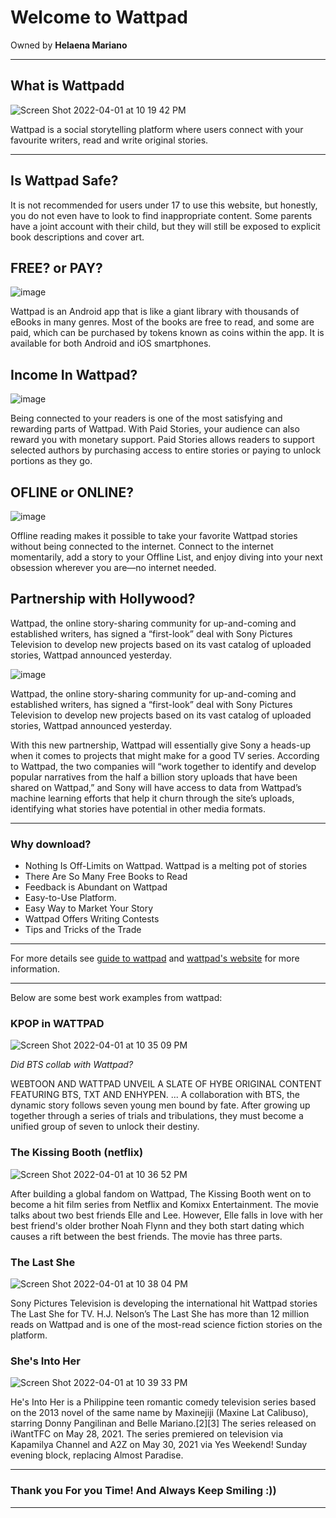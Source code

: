 # Welcome to Wattpad
Owned by **Helaena Mariano** 

---

## What is Wattpadd
![Screen Shot 2022-04-01 at 10 19 42 PM](https://user-images.githubusercontent.com/102720798/161282183-8c0435ee-7c8b-4b70-ae6c-e491d098710b.png)

Wattpad is a social storytelling platform where users connect with your favourite writers, read and write original stories.

---

## Is Wattpad Safe?

It is not recommended for users under 17 to use this website, but honestly, you do not even have to look to find inappropriate content. Some parents have a joint account with their child, but they will still be exposed to explicit book descriptions and cover art.


## FREE? or PAY?

![image](https://img.wattpad.com/da2d4974b7352fb3d85a783a1f715ebb80b97049/68747470733a2f2f73332e616d617a6f6e6177732e636f6d2f776174747061642d6d656469612d736572766963652f53746f7279496d6167652f6b41715070304932775a71776e413d3d2d3731363239353038372e313539333038613161343430386136333438323035353339373830362e706e67?s=fit&w=720&h=720)

Wattpad is an Android app that is like a giant library with thousands of eBooks in many genres. Most of the books are free to read, and some are paid, which can be purchased by tokens known as coins within the app. It is available for both Android and iOS smartphones.


## Income In Wattpad? 

![image](https://miro.medium.com/max/1200/1*vDzNeXygQJyW7mtAUFKHdA.jpeg) 

Being connected to your readers is one of the most satisfying and rewarding parts of Wattpad. With Paid Stories, your audience can also reward you with monetary support. Paid Stories allows readers to support selected authors by purchasing access to entire stories or paying to unlock portions as they go.

## OFLINE or ONLINE? 

![image](https://img.wattpad.com/a3b93dfcfbc8337d8abba73f89caaa203d218f0b/68747470733a2f2f73332e616d617a6f6e6177732e636f6d2f776174747061642d6d656469612d736572766963652f53746f7279496d6167652f57785561774e456450446a6667413d3d2d3738383030343836322e313563376339313334343336633466623434373232393333373839382e6a7067?s=fit&w=720&h=720)

Offline reading makes it possible to take your favorite Wattpad stories without being connected to the internet. Connect to the internet momentarily, add a story to your Offline List, and enjoy diving into your next obsession wherever you are—no internet needed.

## Partnership with Hollywood?
Wattpad, the online story-sharing community for up-and-coming and established writers, has signed a “first-look” deal with Sony Pictures Television to develop new projects based on its vast catalog of uploaded stories, Wattpad announced yesterday.

![image](https://deadline.com/wp-content/uploads/2019/04/wattpad-song-tv.jpg)

Wattpad, the online story-sharing community for up-and-coming and established writers, has signed a “first-look” deal with Sony Pictures Television to develop new projects based on its vast catalog of uploaded stories, Wattpad announced yesterday.

With this new partnership, Wattpad will essentially give Sony a heads-up when it comes to projects that might make for a good TV series. According to Wattpad, the two companies will “work together to identify and develop popular narratives from the half a billion story uploads that have been shared on Wattpad,” and Sony will have access to data from Wattpad’s machine learning efforts that help it churn through the site’s uploads, identifying what stories have potential in other media formats.

---

### Why download? 
- Nothing Is Off-Limits on Wattpad. Wattpad is a melting pot of stories
- There Are So Many Free Books to Read
- Feedback is Abundant on Wattpad
- Easy-to-Use Platform.
- Easy Way to Market Your Story
- Wattpad Offers Writing Contests
- Tips and Tricks of the Trade

---


For more details see [guide to wattpad](https://www.wattpad.com/story/9055762-wattpad-101-your-guide-to-the-world-of-wattpad) and [wattpad's website](https://www.google.com/url?sa=t&rct=j&q=&esrc=s&source=web&cd=&cad=rja&uact=8&ved=2ahUKEwjOoc7shvP2AhXBKqYKHYbMDfYQtecDKAB6BAghEAE&url=https%3A%2F%2Fwattpad.com%2F&usg=AOvVaw1duwBVr-PpeSH45C6HzINL) for more information. 

---

Below are some best work examples from wattpad: 

### KPOP in WATTPAD 
![Screen Shot 2022-04-01 at 10 35 09 PM](https://user-images.githubusercontent.com/102720798/161284979-ee971dcf-88fd-407f-9c1d-94d287f41aa3.png)

_Did BTS collab with Wattpad?_

WEBTOON AND WATTPAD UNVEIL A SLATE OF HYBE ORIGINAL CONTENT FEATURING BTS, TXT AND ENHYPEN. ... A collaboration with BTS, the dynamic story follows seven young men bound by fate. After growing up together through a series of trials and tribulations, they must become a unified group of seven to unlock their destiny.


### The Kissing Booth (netflix) 

![Screen Shot 2022-04-01 at 10 36 52 PM](https://user-images.githubusercontent.com/102720798/161285274-20e3448a-1b0c-4f31-ac14-f1111967d6af.png)

After building a global fandom on Wattpad, The Kissing Booth went on to become a hit film series from Netflix and Komixx Entertainment. The movie talks about two best friends Elle and Lee. However, Elle falls in love with her best friend's older brother Noah Flynn and they both start dating which causes a rift between the best friends. The movie has three parts. 


### The Last She 

![Screen Shot 2022-04-01 at 10 38 04 PM](https://user-images.githubusercontent.com/102720798/161285530-7a088db2-05b1-4ed6-a67e-6482489b1e8b.png)

Sony Pictures Television is developing the international hit Wattpad stories The Last She for TV. H.J. Nelson’s The Last She has more than 12 million reads on Wattpad and is one of the most-read science fiction stories on the platform. 


### She's Into Her

![Screen Shot 2022-04-01 at 10 39 33 PM](https://user-images.githubusercontent.com/102720798/161285832-cee90d52-6e24-4238-b4d1-d9d9676bd274.png)

He's Into Her is a Philippine teen romantic comedy television series based on the 2013 novel of the same name by Maxinejiji (Maxine Lat Calibuso), starring Donny Pangilinan and Belle Mariano.[2][3] The series released on iWantTFC on May 28, 2021. The series premiered on television via Kapamilya Channel and A2Z on May 30, 2021 via Yes Weekend! Sunday evening block, replacing Almost Paradise.


--- 

### Thank you For you Time! And Always Keep Smiling :))

---
